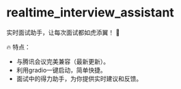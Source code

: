 # realtime_interview_assistant
实时面试助手，让每次面试都如虎添翼！ 🚀

🔥 特点：

- 与腾讯会议完美兼容（最新更新）。
- 利用gradio一键启动，简单快捷。
- 面试中的得力助手，为你提供实时建议和反馈。
